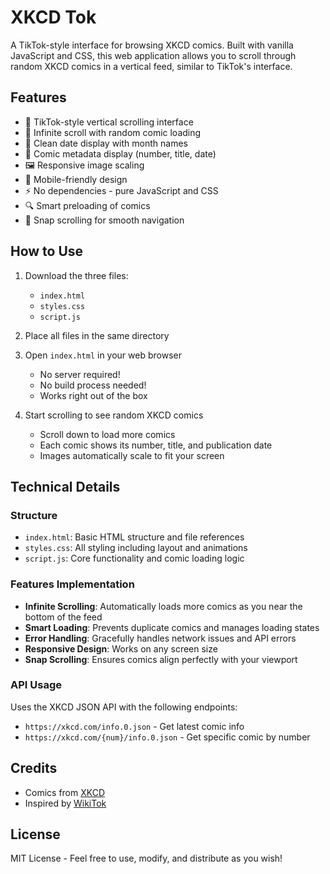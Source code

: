 # XKCD Tok

A TikTok-style interface for browsing XKCD comics. Built with vanilla JavaScript and CSS, this web application allows you to scroll through random XKCD comics in a vertical feed, similar to TikTok's interface.

## Features

- 📱 TikTok-style vertical scrolling interface
- 🔄 Infinite scroll with random comic loading
- 📅 Clean date display with month names
- 📖 Comic metadata display (number, title, date)
- 🖼️ Responsive image scaling
- 📱 Mobile-friendly design
- ⚡ No dependencies - pure JavaScript and CSS
- 🔍 Smart preloading of comics
- 🎯 Snap scrolling for smooth navigation

## How to Use

1. Download the three files:
   - `index.html`
   - `styles.css`
   - `script.js`

2. Place all files in the same directory

3. Open `index.html` in your web browser
   - No server required!
   - No build process needed!
   - Works right out of the box

4. Start scrolling to see random XKCD comics
   - Scroll down to load more comics
   - Each comic shows its number, title, and publication date
   - Images automatically scale to fit your screen

## Technical Details

### Structure

- `index.html`: Basic HTML structure and file references
- `styles.css`: All styling including layout and animations
- `script.js`: Core functionality and comic loading logic

### Features Implementation

- **Infinite Scrolling**: Automatically loads more comics as you near the bottom of the feed
- **Smart Loading**: Prevents duplicate comics and manages loading states
- **Error Handling**: Gracefully handles network issues and API errors
- **Responsive Design**: Works on any screen size
- **Snap Scrolling**: Ensures comics align perfectly with your viewport

### API Usage

Uses the XKCD JSON API with the following endpoints:
- `https://xkcd.com/info.0.json` - Get latest comic info
- `https://xkcd.com/{num}/info.0.json` - Get specific comic by number

## Credits

- Comics from [XKCD](https://xkcd.com)
- Inspired by [WikiTok](https://github.com/IsaacGemal/wikitok)

## License

MIT License - Feel free to use, modify, and distribute as you wish! 